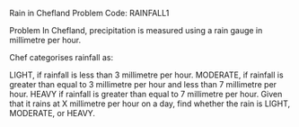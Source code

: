 Rain in Chefland
Problem Code:
RAINFALL1

Problem
In Chefland, precipitation is measured using a rain gauge in millimetre per hour.

Chef categorises rainfall as:

LIGHT, if rainfall is less than 3 millimetre per hour.
MODERATE, if rainfall is greater than equal to 3 millimetre per hour and less than 7 millimetre per hour.
HEAVY if rainfall is greater than equal to 7 millimetre per hour.
Given that it rains at X millimetre per hour on a day, find whether the rain is LIGHT, MODERATE, or HEAVY.